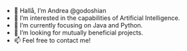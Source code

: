- 👋 Hallå, I’m Andrea @godoshian
- 👀 I’m interested in the capabilities of Artificial Intelligence.
- 🌱 I’m currently focusing on Java and Python.
- 💞️ I’m looking for mutually beneficial projects.
- 📫 Feel free to contact me! 

<!---
godoshian/godoshian is a ✨ special ✨ repository because its `README.md` (this file) appears on your GitHub profile.
You can click the Preview link to take a look at your changes.
--->

